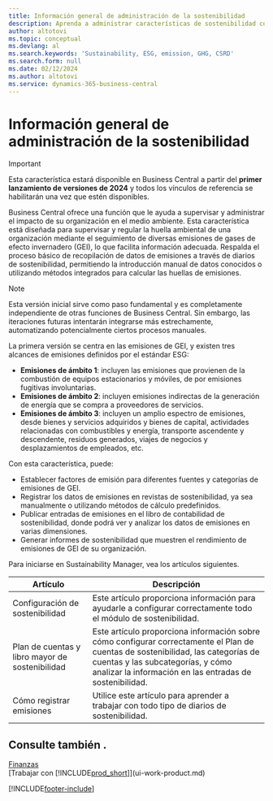 ```yaml
---
title: Información general de administración de la sostenibilidad
description: Aprenda a administrar características de sostenibilidad con la información y los recursos enumerados.
author: altotovi
ms.topic: conceptual
ms.devlang: al
ms.search.keywords: 'Sustainability, ESG, emission, GHG, CSRD'
ms.search.form: null
ms.date: 02/12/2024
ms.author: altotovi
ms.service: dynamics-365-business-central
---
```


# Información general de administración de la sostenibilidad

>[!IMPORTANT]
>Esta característica estará disponible en Business Central a partir del **primer lanzamiento de versiones de 2024** y todos los vínculos de referencia se habilitarán una vez que estén disponibles.

Business Central ofrece una función que le ayuda a supervisar y administrar el impacto de su organización en el medio ambiente. Esta característica está diseñada para supervisar y regular la huella ambiental de una organización mediante el seguimiento de diversas emisiones de gases de efecto invernadero (GEI), lo que facilita información adecuada. Respalda el proceso básico de recopilación de datos de emisiones a través de diarios de sostenibilidad, permitiendo la introducción manual de datos conocidos o utilizando métodos integrados para calcular las huellas de emisiones. 

>[!NOTE]
>Esta versión inicial sirve como paso fundamental y es completamente independiente de otras funciones de Business Central. Sin embargo, las iteraciones futuras intentarán integrarse más estrechamente, automatizando potencialmente ciertos procesos manuales.

La primera versión se centra en las emisiones de GEI, y existen tres alcances de emisiones definidos por el estándar ESG:  

- **Emisiones de ámbito 1**: incluyen las emisiones que provienen de la combustión de equipos estacionarios y móviles, de por emisiones fugitivas involuntarias.  
- **Emisiones de ámbito 2**: incluyen emisiones indirectas de la generación de energía que se compra a proveedores de servicios.   
- **Emisiones de ámbito 3**: incluyen un amplio espectro de emisiones, desde bienes y servicios adquiridos y bienes de capital, actividades relacionadas con combustibles y energía, transporte ascendente y descendente, residuos generados, viajes de negocios y desplazamientos de empleados, etc. 

Con esta característica, puede:   

- Establecer factores de emisión para diferentes fuentes y categorías de emisiones de GEI. 
- Registrar los datos de emisiones en revistas de sostenibilidad, ya sea manualmente o utilizando métodos de cálculo predefinidos.  
- Publicar entradas de emisiones en el libro de contabilidad de sostenibilidad, donde podrá ver y analizar los datos de emisiones en varias dimensiones. 
- Generar informes de sostenibilidad que muestren el rendimiento de emisiones de GEI de su organización.

Para iniciarse en Sustainability Manager, vea los artículos siguientes.  

|  Artículo  |  Descripción  |  
|--------|--------------| 
|Configuración de sostenibilidad | Este artículo proporciona información para ayudarle a configurar correctamente todo el módulo de sostenibilidad. |
|Plan de cuentas y libro mayor de sostenibilidad | Este artículo proporciona información sobre cómo configurar correctamente el Plan de cuentas de sostenibilidad, las categorías de cuentas y las subcategorías, y cómo analizar la información en las entradas de sostenibilidad. |
|Cómo registrar emisiones | Utilice este artículo para aprender a trabajar con todo tipo de diarios de sostenibilidad. |


## Consulte también .  
[Finanzas](finance.md)    
[Trabajar con [!INCLUDE[prod_short](includes/prod_short.md)]](ui-work-product.md)


[!INCLUDE[footer-include](includes/footer-banner.md)]
